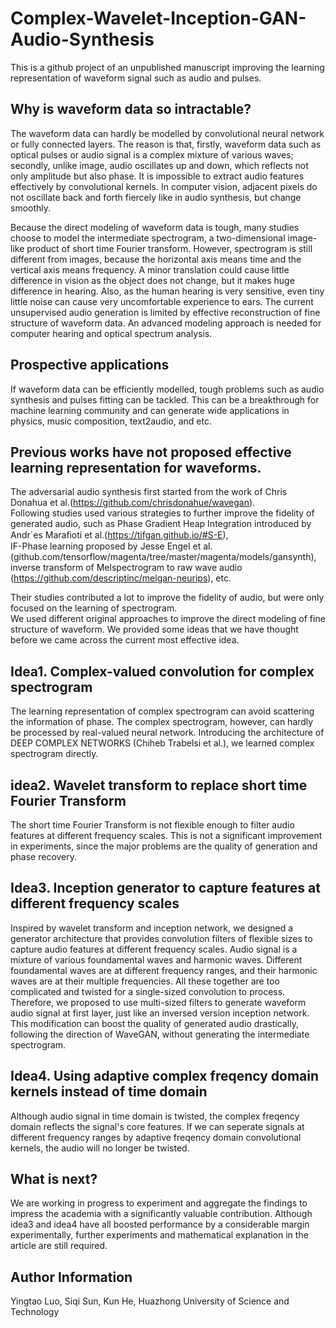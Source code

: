 # Complex-Wavelet-Inception-GAN-Audio-Synthesis
This is a github project of an unpublished manuscript improving the learning representation of waveform signal such as audio and pulses.
## Why is waveform data so intractable?
The waveform data can hardly be modelled by convolutional neural network or fully connected layers. The reason is that, firstly, waveform data such as optical pulses or audio signal is a complex mixture of various waves; secondly, unlike image, audio oscillates up and down, which reflects not only amplitude but also phase. It is impossible to extract audio features effectively by convolutional kernels. In computer vision, adjacent pixels do not oscillate back and forth fiercely like in audio synthesis, but change smoothly.  
  
Because the direct modeling of waveform data is tough, many studies choose to model the intermediate spectrogram, a two-dimensional image-like product of short time Fourier transform. However, spectrogram is still different from images, because the horizontal axis means time and the vertical axis means frequency. A minor translation could cause little difference in vision as the object does not change, but it makes huge difference in hearing. Also, as the human hearing is very sensitive, even tiny little noise can cause very uncomfortable experience to ears. The current unsupervised audio generation is limited by effective reconstruction of fine structure of waveform data. An advanced modeling approach is needed for computer hearing and optical spectrum analysis.
## Prospective applications
If waveform data can be efficiently modelled, tough problems such as audio synthesis and pulses fitting can be tackled. This can be a breakthrough for machine learning community and can generate wide applications in physics, music composition, text2audio, and etc.
## Previous works have not proposed effective learning representation for waveforms.
The adversarial audio synthesis first started from the work of Chris Donahua et al.(https://github.com/chrisdonahue/wavegan).  
Following studies used various strategies to further improve the fidelity of generated audio, such as Phase Gradient Heap Integration introduced by Andr´es Maraﬁoti et al.(https://tifgan.github.io/#S-E),  
IF-Phase learning proposed by Jesse Engel et al.(github.com/tensorflow/magenta/tree/master/magenta/models/gansynth),  
inverse transform of Melspectrogram to raw wave audio (https://github.com/descriptinc/melgan-neurips), etc.   
  
Their studies contributed a lot to improve the fidelity of audio, but were only focused on the learning of spectrogram.  
We used different original approaches to improve the direct modeling of fine structure of waveform.
We provided some ideas that we have thought before we came across the current most effective idea.
## Idea1. Complex-valued convolution for complex spectrogram
The learning representation of complex spectrogram can avoid scattering the information of phase. The complex spectrogram, however, can hardly be processed by real-valued neural network. Introducing the architecture of DEEP COMPLEX NETWORKS (Chiheb Trabelsi et al.), we learned complex spectrogram directly.
## idea2. Wavelet transform to replace short time Fourier Transform
The short time Fourier Transform is not flexible enough to filter audio features at different frequency scales. This is not a significant improvement in experiments, since the major problems are the quality of generation and phase recovery.
## Idea3. Inception generator to capture features at different frequency scales
Inspired by wavelet transform and inception network, we designed a generator architecture that provides convolution filters of flexible sizes to capture audio features at different frequency scales. Audio signal is a mixture of various foundamental waves and harmonic waves. Different foundamental waves are at different frequency ranges, and their harmonic waves are at their multiple frequencies. All these together are too complicated and twisted for a single-sized convolution to process. Therefore, we proposed to use multi-sized filters to generate waveform audio signal at first layer, just like an inversed version inception network. This modification can boost the quality of generated audio drastically, following the direction of WaveGAN, without generating the intermediate spectrogram.
## Idea4. Using adaptive complex freqency domain kernels instead of time domain
Although audio signal in time domain is twisted, the complex freqency domain reflects the signal's core features. If we can seperate signals at different frequency ranges by adaptive freqency domain convolutional kernels, the audio will no longer be twisted.
## What is next?
We are working in progress to experiment and aggregate the findings to impress the academia with a significantly valuable contribution. Although idea3 and idea4 have all boosted performance by a considerable margin experimentally, further experiments and mathematical explanation in the article are still required. 
## Author Information
Yingtao Luo, Siqi Sun, Kun He, Huazhong University of Science and Technology

